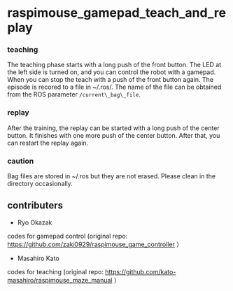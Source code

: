 # raspimouse_gamepad_teach_and_replay

### teaching

The teaching phase starts with a long push of the front button.
The LED at the left side is turned on, and you can control the
robot with a gamepad. When you can stop the teach 
with a push of the front button again. The episode is recored
to a file in ~/.ros/. The name of the file can be
obtained from the ROS parameter `/current\_bag\_file`.

### replay

After the training, the replay can be started with a long push
of the center button. It finishes with one more push of the
center button. After that, you can restart the replay again.

### caution

Bag files are stored in ~/.ros but they are not erased. Please
clean in the directory occasionally. 

## contributers

* Ryo Okazak

codes for gamepad control (original repo: https://github.com/zaki0929/raspimouse_game_controller ）

* Masahiro Kato

codes for teaching (original repo: https://github.com/kato-masahiro/raspimouse_maze_manual ）
